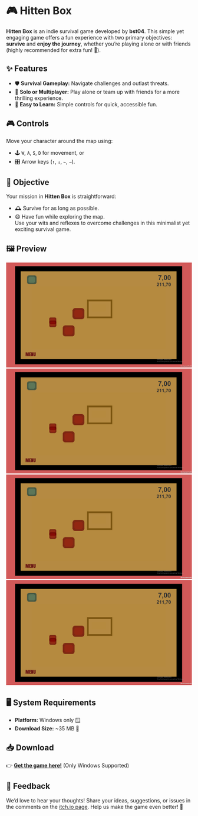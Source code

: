
# 🎮 Hitten Box

**Hitten Box** is an indie survival game developed by **bst04**. This simple yet engaging game offers a fun experience with two primary objectives: **survive** and **enjoy the journey**, whether you’re playing alone or with friends (highly recommended for extra fun! 🎉).

## ✨ Features
- 🛡️ **Survival Gameplay:** Navigate challenges and outlast threats.
- 🤝 **Solo or Multiplayer:** Play alone or team up with friends for a more thrilling experience.
- 🎯 **Easy to Learn:** Simple controls for quick, accessible fun.

## 🎮 Controls
Move your character around the map using:  
- 🕹️ `W`, `A`, `S`, `D` for movement, or  
- 🎛️ Arrow keys (`↑`, `↓`, `←`, `→`).

## 🧭 Objective
Your mission in **Hitten Box** is straightforward:  
- 🕰️ Survive for as long as possible.  
- 😄 Have fun while exploring the map.  
Use your wits and reflexes to overcome challenges in this minimalist yet exciting survival game.

## 🖼️ Preview
![Hitten Box Gameplay](https://github.com/brunoooost/hitten-box/blob/main/hittenbox/PYpp0z.png?raw=true)
![Hitten Box Gameplay](https://github.com/brunoooost/hitten-box/blob/main/hittenbox/PYpp0z.png?raw=true)
![Hitten Box Gameplay](https://github.com/brunoooost/hitten-box/blob/main/hittenbox/PYpp0z.png?raw=true)
![Hitten Box Gameplay](https://github.com/brunoooost/hitten-box/blob/main/hittenbox/PYpp0z.png?raw=true)

## 🖥️ System Requirements
- **Platform:** Windows only 🪟  
- **Download Size:** ~35 MB 💾

## 📥 Download
👉 [**Get the game here!**](https://brunoooost04.itch.io/hitten-box) (Only Windows Supported)

## 💬 Feedback
We’d love to hear your thoughts! Share your ideas, suggestions, or issues in the comments on the [itch.io page](https://brunoooost04.itch.io/hitten-box). Help us make the game even better! 🌟

